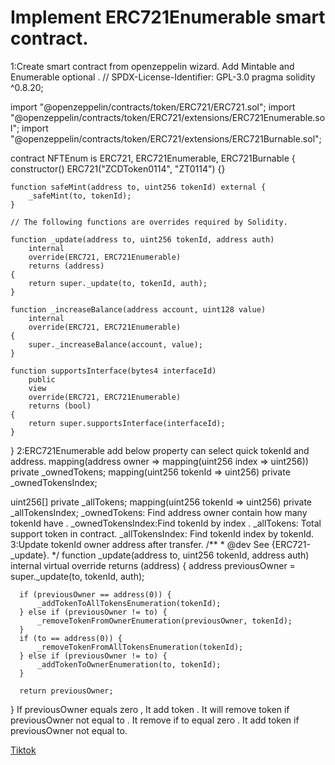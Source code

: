 
# Implement ERC721Enumerable smart contract.
1:Create smart contract from openzeppelin wizard. Add Mintable and Enumerable optional .
// SPDX-License-Identifier:  GPL-3.0
pragma solidity ^0.8.20;

import "@openzeppelin/contracts/token/ERC721/ERC721.sol";
import "@openzeppelin/contracts/token/ERC721/extensions/ERC721Enumerable.sol";
import "@openzeppelin/contracts/token/ERC721/extensions/ERC721Burnable.sol";

contract NFTEnum is ERC721, ERC721Enumerable, ERC721Burnable {
    constructor() ERC721("ZCDToken0114", "ZT0114") {}

    function safeMint(address to, uint256 tokenId) external {
        _safeMint(to, tokenId);
    }

    // The following functions are overrides required by Solidity.

    function _update(address to, uint256 tokenId, address auth)
        internal
        override(ERC721, ERC721Enumerable)
        returns (address)
    {
        return super._update(to, tokenId, auth);
    }

    function _increaseBalance(address account, uint128 value)
        internal
        override(ERC721, ERC721Enumerable)
    {
        super._increaseBalance(account, value);
    }

    function supportsInterface(bytes4 interfaceId)
        public
        view
        override(ERC721, ERC721Enumerable)
        returns (bool)
    {
        return super.supportsInterface(interfaceId);
    }
}
2:ERC721Enumerable add below property can select quick tokenId and address.
mapping(address owner => mapping(uint256 index => uint256)) private _ownedTokens;
mapping(uint256 tokenId => uint256) private _ownedTokensIndex;

uint256[] private _allTokens;
mapping(uint256 tokenId => uint256) private _allTokensIndex;
_ownedTokens: Find address owner contain how many tokenId have .
_ownedTokensIndex:Find tokenId by index .
_allTokens: Total support token in contract.
_allTokensIndex: Find tokenId index by tokenId.
3:Update tokenId owner address after transfer.
   /**
     * @dev See {ERC721-_update}.
     */
  function _update(address to, uint256 tokenId, address auth) internal virtual override returns (address) {
      address previousOwner = super._update(to, tokenId, auth);

      if (previousOwner == address(0)) {
          _addTokenToAllTokensEnumeration(tokenId);
      } else if (previousOwner != to) {
          _removeTokenFromOwnerEnumeration(previousOwner, tokenId);
      }
      if (to == address(0)) {
          _removeTokenFromAllTokensEnumeration(tokenId);
      } else if (previousOwner != to) {
          _addTokenToOwnerEnumeration(to, tokenId);
      }

      return previousOwner;
  }
If previousOwner equals zero , It add token . It will remove token if previousOwner not equal to . It remove if to equal zero . It add token if previousOwner not equal to.

[Tiktok](https://www.tiktok.com/@zcdalan/video/7323887100514831617?is_from_webapp=1&sender_device=pc&web_id=7323587886779008513)
